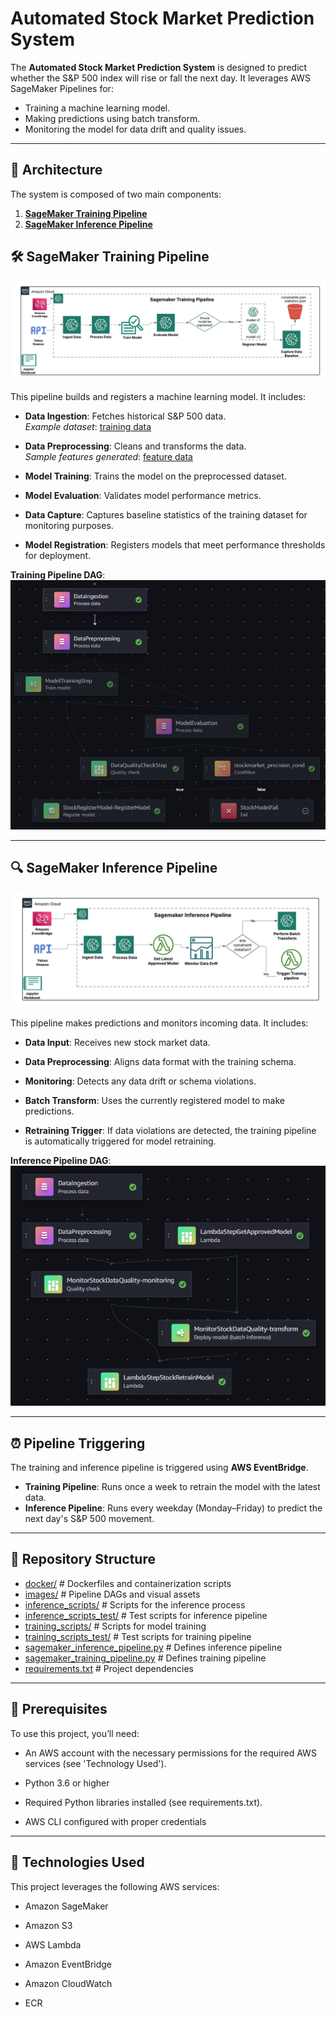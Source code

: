<!-- # Automated-Stock-Market-Prediction-System

This project demonstrates how to build an automated stock market (SP 500) prediction system using AWS SageMaker. The components of this system are:

1. [**SageMaker Training Pipeline**](sagemaker_training_pipeline.ipynb)
2. [**SageMaker Inference Pipeline**](sagemaker_inference_pipeline.ipynb)

## SageMaker Training Pipeline

![Sagemaker training pipeline](/images/training_pipeline_img.jpeg)

This pipeline, as shown in the above diagram, is used to build and deploy the machine learning model. The training pipeline consists of the following steps:

- **Data Ingestion**: Fetches the stock market data (SP 500) from Yahoo Finance API and stores it in an S3 bucket for future reference.
- **Data Processing**: Retrieves the ingested data from the data ingestion phase and processes it into features ready for machine learning training.
- **Model Training**: Retrieves the features from the data processing stage, trains a machine learning model using the XGBoost algorithm to predict whether sp500 close price will increase(1) or decrease(0) the next day, and stores the artifacts in an S3 bucket.
- **Model Evaluation**: Evaluates the trained model using the precision_score metric.
- **Model Registry**: Registers the model to the SageMaker model registry when the precision_score is above 0.5.
- **Model Deployment**: Uses LambdaStep to deploy the registered model to a SageMaker real-time endpoint.

## SageMaker Inference Pipeline

![Sagemaker inference pipeline](/images/inference_pipeline_img.jpeg)

This pipeline is used for making predictions. The inference pipeline consists of the following steps:
- **Data Ingestion**: Similar to the data ingestion in the training pipeline, it fetches inference data from the Yahoo Finance API.
- **Data Preprocessing**: It retrieves the inference data from the ingestion step, processes it, and stores it in an S3 bucket.
- **Model Inference**: This step uses a Lambda function to retrieve the processed inference data from the S3 bucket, pass it through the deployed model endpoint, and store the predicted data in DynamoDB.

## SageMaker Model Monitoring
![Sagemaker model monitor pipeline](/images/monitoring_pipeline.jpeg)
The model monitoring includes:
- **Data Capture**: Enables data capture for the endpoint to monitor input and output data.
- **Baseline Data and Constraints**: Sets up baseline data and constraints for monitoring.
- **Monitoring Schedule**: Creats a monitoring schedule to regularly check for data drift and model quality.
- **CloudWatch Alarms**: Sets up CloudWatch alarms to notify when data drift or model quality issues are detected.

## Pipeline Scheduling

- **Training Pipeline Schedule**: It schedules the training pipeline using eventbridge. The scheduled pipeline run once every week.
- **Inference Pipeline Schedule**: It schedules inference pipeline using eventbridge. The pipeline runs every weekday (Mon - Fri) and predicts whether the SP500 will increase or decrease the next day.


## Images
### Training Pipeline DAG
![Training Pipeline DAG](/images/training_pipeline_dag.png)

### Inference Pipeline DAG
![Inference Pipeline DAG](/images/inference_pipeline_dag.png)



## Conclusion

This project provides a comprehensive solution for automated stock market prediction using AWS SageMaker. It includes training, inference, and monitoring pipelines to ensure the model remains accurate and reliable over time. -->


# Automated Stock Market Prediction System

The **Automated Stock Market Prediction System** is designed to predict whether the S&P 500 index will rise or fall the next day. It leverages AWS SageMaker Pipelines for:

- Training a machine learning model.
- Making predictions using batch transform.
- Monitoring the model for data drift and quality issues.

---

## 🧱 Architecture

The system is composed of two main components:

1. [**SageMaker Training Pipeline**](sagemaker_training_pipeline.py)
2. [**SageMaker Inference Pipeline**](sagemaker_inference_pipeline.py)


## 🛠️ SageMaker Training Pipeline

![Sagemaker training pipeline](/images/training_pipeline_img.jpeg)

This pipeline builds and registers a machine learning model. It includes:

- **Data Ingestion**: Fetches historical S&P 500 data.  
  *Example dataset*: [training data](/sample_dataset/input_data.csv)

- **Data Preprocessing**: Cleans and transforms the data.  
  *Sample features generated*: [feature data](/sample_dataset/feature_data.csv)

- **Model Training**: Trains the model on the preprocessed dataset.

- **Model Evaluation**: Validates model performance metrics.

- **Data Capture**: Captures baseline statistics of the training dataset for monitoring purposes.

- **Model Registration**: Registers models that meet performance thresholds for deployment.

**Training Pipeline DAG**:  
![Training Pipeline DAG](images/training_pipeline_dag.png) <!-- Replace with the actual image path -->

---

## 🔍 SageMaker Inference Pipeline

![Sagemaker inference pipeline](/images/inference_pipeline_img.jpeg)

This pipeline makes predictions and monitors incoming data. It includes:

- **Data Input**: Receives new stock market data.

- **Data Preprocessing**: Aligns data format with the training schema.

- **Monitoring**: Detects any data drift or schema violations.

- **Batch Transform**: Uses the currently registered model to make predictions.

- **Retraining Trigger**: If data violations are detected, the training pipeline is automatically triggered for model retraining.

**Inference Pipeline DAG**:  
![Inference Pipeline DAG](images/inference_pipeline_dag.png) <!-- Replace with the actual image path -->

---

## ⏰ Pipeline Triggering

 The  training and inference pipeline is triggered using **AWS EventBridge**. 

- **Training Pipeline**: Runs once a week to retrain the model with the latest data.
- **Inference Pipeline**: Runs every weekday (Monday–Friday) to predict the next day's S&P 500 movement.

---

## 📁 Repository Structure


- [docker/](/docker)                   # Dockerfiles and containerization scripts
- [images/](/images)                   # Pipeline DAGs and visual assets
- [inference_scripts/](/inference_scripts)    # Scripts for the inference process
- [inference_scripts_test/](/inference_scripts_test)   # Test scripts for inference pipeline
- [training_scripts/](/training_scripts)          # Scripts for model training
- [training_scripts_test/](/training_scripts_test)     # Test scripts for training pipeline
- [sagemaker_inference_pipeline.py](/sagemaker_inference_pipeline.py)    # Defines inference pipeline
- [sagemaker_training_pipeline.py](/sagemaker_training_pipeline.py)      # Defines training pipeline
- [requirements.txt](/requirements.txt)           # Project dependencies

---

## 🧾 Prerequisites
To use this project, you’ll need:

- An AWS account with the necessary permissions for the required AWS services (see 'Technology Used').

- Python 3.6 or higher

- Required Python libraries installed (see requirements.txt).

- AWS CLI configured with proper credentials

---

## 🧰 Technologies Used
This project leverages the following AWS services:

- Amazon SageMaker

- Amazon S3

- AWS Lambda

- Amazon EventBridge

- Amazon CloudWatch

- ECR